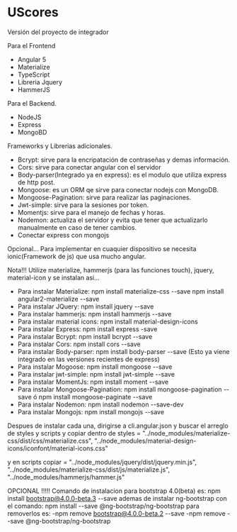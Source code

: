 # UScores
Versión del proyecto de integrador

Para el Frontend
- Angular 5
- Materialize
- TypeScript
- Libreria Jquery
- HammerJS

Para el Backend.

- NodeJS
- Express
- MongoBD

Frameworks y Librerias adicionales.

- Bcrypt: sirve para la encripatación de contraseñas y demas información.
- Cors: sirve para conectar angular con el servidor
- Body-parser(Integrado ya en express): es el modulo que utiliza express de http post.
- Mongoose: es un ORM qe sirve para conectar nodejs con MongoDB.
- Mongoose-Pagination: sirve para realizar las paginaciones.
- Jwt-simple: sirve para la sesiones por token.
- Momentjs: sirve para el manejo de fechas y horas.
- Nodemon: actualiza el servidor y evita que tener que actualizarlo manualmente en caso de tener cambios.
- Conectar express con mongojs

Opcional...
Para implementar en cuaquier dispositivo se necesita ionic(Framework de js) que usa mucho angular.

Nota!!! Utilize materialize, hammerjs (para las funciones touch), jquery, material-icon y se instalan asi...
- Para instalar Materialize: npm install materialize-css --save
npm install angular2-materialize --save
- Para instalar JQuery: npm install jquery --save
- Para instalar  hammerjs: npm install hammerjs --save
- Para instalar material icons: npm install material-design-icons
- Para instalar Express: npm install express -save
- Para instalar Bcrypt: npm install bcrypt --save
- Para instalar Cors: npm install cors --save
- Para instalar Body-parser: npm install body-parser --save  (Esto ya viene integrado en las versiones recientes de express)
- Para instalar Mogoose: npm install mongoose --save
- Para instalar jwt-simple: npm install jwt-simple --save
- Para instalar MomentJs: npm install moment --save
- Para instalar Mongoose-Pagination: npm install mongoose-pagination --save     ó   npm install mongoose-paginate --save
- Para instalar Nodemon: npm install nodemon --save-dev 
- Para instalar Mongojs: npm install mongojs --save


Despues de instalar cada una, dirigirse a cli.angular.json y buscar el arreglo de  styles y scripts
y copiar dentro de styles = "../node_modules/materialize-css/dist/css/materialize.css",
	        "../node_modules/material-design-icons/iconfont/material-icons.css"

y en scripts  copiar = "../node_modules/jquery/dist/jquery.min.js",
                      "../node_modules/materialize-css/dist/js/materialize.js",
                      "../node_modules/hammerjs/hammer.js"


OPCIONAL !!!!!
Comando de instalacion para bootstrap 4.0(beta) es: npm install bootstrap@4.0.0-beta.3 --save 
ademas de instalar ng-bootstrap con el comando: npm install --save @ng-bootstrap/ng-bootstrap
para removerlos es: 
-npm remove bootstrap@4.0.0-beta.2 --save
-npm remove --save @ng-bootstrap/ng-bootstrap

